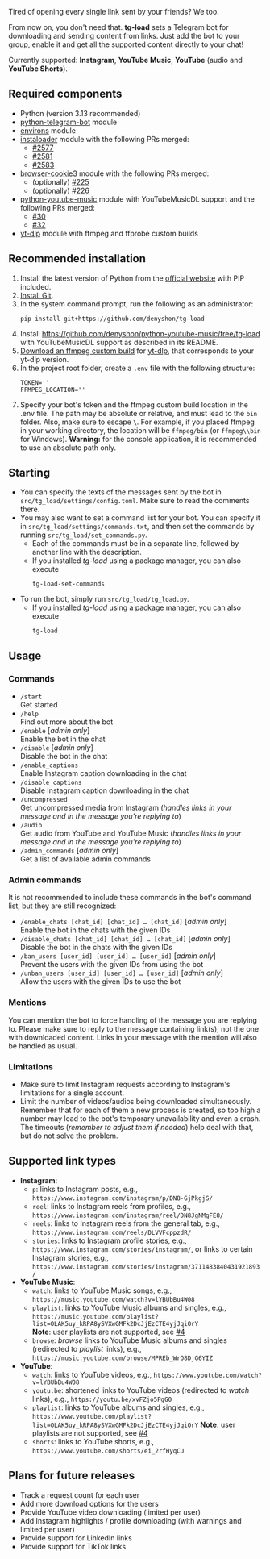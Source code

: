 Tired of opening every single link sent by your friends? We too.

From now on, you don't need that. **tg-load** sets a Telegram bot for downloading and sending content from links. Just add the bot to your group, enable it and get all the supported content directly to your chat!

Currently supported: **Instagram**, **YouTube Music**, **YouTube** (audio and **YouTube Shorts**).

## Required components
- Python (version 3.13 recommended)
- [python-telegram-bot](https://github.com/python-telegram-bot/python-telegram-bot) module
- [environs](https://github.com/sloria/environs) module
- [instaloader](https://github.com/instaloader/instaloader) module with the following PRs merged:
   * [#2577](https://github.com/instaloader/instaloader/pull/2577)
   * [#2581](https://github.com/instaloader/instaloader/pull/2581)
   * [#2583](https://github.com/instaloader/instaloader/pull/2583)
- [browser-cookie3](https://github.com/borisbabic/browser_cookie3) module with the following PRs merged:
   * (optionally) [#225](https://github.com/borisbabic/browser_cookie3/pull/225)
   * (optionally) [#226](https://github.com/borisbabic/browser_cookie3/pull/226)
- [python-youtube-music](https://github.com/tombulled/python-youtube-music) module with YouTubeMusicDL support and the following PRs merged:
  * [#30](https://github.com/tombulled/python-youtube-music/pull/30)
  * [#32](https://github.com/tombulled/python-youtube-music/pull/32)
- [yt-dlp](https://github.com/yt-dlp/yt-dlp) module with ffmpeg and ffprobe custom builds

## Recommended installation
1. Install the latest version of Python from the [official website](https://www.python.org/downloads/) with PIP included.
2. [Install Git](https://github.com/git-guides/install-git).
3. In the system command prompt, run the following as an administrator:<br/>
   ```
   pip install git+https://github.com/denyshon/tg-load
   ```
5. Install https://github.com/denyshon/python-youtube-music/tree/tg-load with YouTubeMusicDL support as described in its README.
6. [Download an ffmpeg custom build](https://github.com/yt-dlp/FFmpeg-Builds) for [yt-dlp](https://github.com/yt-dlp/yt-dlp), that corresponds to your yt-dlp version.
7. In the project root folder, create a `.env` file with the following structure:
   ```
   TOKEN=''
   FFMPEG_LOCATION=''
   ```
8. Specify your bot's token and the ffmpeg custom build location in the .env file. The path may be absolute or relative, and must lead to the `bin` folder. Also, make sure to escape `\`. For example, if you placed ffmpeg in your working directory, the location will be `ffmpeg/bin` (or `ffmpeg\\bin` for Windows). **Warning:** for the console application, it is recommended to use an absolute path only.


## Starting
- You can specify the texts of the messages sent by the bot in `src/tg_load/settings/config.toml`. Make sure to read the comments there.
- You may also want to set a command list for your bot. You can specify it in `src/tg_load/settings/commands.txt`, and then set the commands by running `src/tg_load/set_commands.py`.
  - Each of the commands must be in a separate line, followed by another line with the description.
  - If you installed *tg-load* using a package manager, you can also execute
    ```
    tg-load-set-commands
    ```
- To run the bot, simply run `src/tg_load/tg_load.py`.
  - If you installed *tg-load* using a package manager, you can also execute
    ```
    tg-load
    ```


## Usage
### Commands
- `/start`<br/>
  Get started
- `/help`<br/>
  Find out more about the bot
- `/enable` [*admin only*]<br/>
  Enable the bot in the chat
- `/disable` [*admin only*]<br/>
  Disable the bot in the chat
- `/enable_captions`<br/>
  Enable Instagram caption downloading in the chat
- `/disable_captions`<br/>
  Disable Instagram caption downloading in the chat
- `/uncompressed`<br/>
  Get uncompressed media from Instagram (*handles links in your message and in the message you're replying to*)
- `/audio`<br/>
  Get audio from YouTube and YouTube Music (*handles links in your message and in the message you're replying to*)
- `/admin_commands` [*admin only*]<br/>
  Get a list of available admin commands
### Admin commands
It is not recommended to include these commands in the bot's command list, but they are still recognized:
- `/enable_chats [chat_id] [chat_id] … [chat_id]` [*admin only*]<br>
  Enable the bot in the chats with the given IDs
- `/disable_chats [chat_id] [chat_id] … [chat_id]` [*admin only*]<br>
  Disable the bot in the chats with the given IDs
- `/ban_users [user_id] [user_id] … [user_id]` [*admin only*]<br>
  Prevent the users with the given IDs from using the bot
- `/unban_users [user_id] [user_id] … [user_id]` [*admin only*]<br>
  Allow the users with the given IDs to use the bot
### Mentions
You can mention the bot to force handling of the message you are replying to. Please make sure to reply to the message containing link(s), not the one with downloaded content. Links in your message with the mention will also be handled as usual.

### Limitations
- Make sure to limit Instagram requests according to Instagram's limitations for a single account.
- Limit the number of videos/audios being downloaded simultaneously. Remember that for each of them a new process is created, so too high a number may lead to the bot's temporary unavailability and even a crash. The timeouts (*remember to adjust them if needed*) help deal with that, but do not solve the problem.


## Supported link types
- **Instagram**:
  - `p`: links to Instagram posts, e.g., `https://www.instagram.com/instagram/p/DN8-GjPkgjS/`
  - `reel`: links to Instagram reels from profiles, e.g., `https://www.instagram.com/instagram/reel/DN8JgNMgFE8/`
  - `reels`: links to Instagram reels from the general tab, e.g., `https://www.instagram.com/reels/DLVVFcppzdR/`
  - `stories`: links to Instagram profile stories, e.g., `https://www.instagram.com/stories/instagram/`, or links to certain Instagram stories, e.g., `https://www.instagram.com/stories/instagram/3711483840431921893/`
- **YouTube Music**:
  - `watch`: links to YouTube Music songs, e.g., `https://music.youtube.com/watch?v=lYBUbBu4W08`
  - `playlist`: links to YouTube Music albums and singles, e.g., `https://music.youtube.com/playlist?list=OLAK5uy_kRPA8ySVXwGMFk2DcJjEzCTE4yjJqiOrY`<br>
    **Note**: user playlists are not supported, see [#4](https://github.com/denyshon/tg-load/issues/4)
  - `browse`: *browse* links to YouTube Music albums and singles (redirected to *playlist* links), e.g., `https://music.youtube.com/browse/MPREb_WrO8DjG6YIZ`
- **YouTube**:
  - `watch`: links to YouTube videos, e.g., `https://www.youtube.com/watch?v=lYBUbBu4W08`
  - `youtu.be`: shortened links to YouTube videos (redirected to *watch* links), e.g., `https://youtu.be/xvFZjo5PgG0`
  - `playlist`: links to YouTube albums and singles, e.g., `https://www.youtube.com/playlist?list=OLAK5uy_kRPA8ySVXwGMFk2DcJjEzCTE4yjJqiOrY`
    **Note**: user playlists are not supported, see [#4](https://github.com/denyshon/tg-load/issues/4)
  - `shorts`: links to YouTube shorts, e.g., `https://www.youtube.com/shorts/ei_2rfHyqCU`


## Plans for future releases
- Track a request count for each user
- Add more download options for the users
- Provide YouTube video downloading (limited per user)
- Add Instagram highlights / profile downloading (with warnings and limited per user)
- Provide support for LinkedIn links
- Provide support for TikTok links
